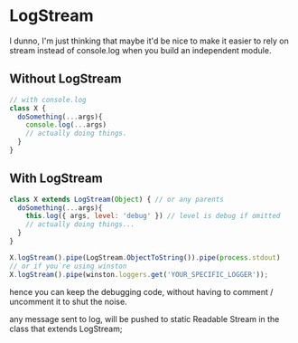 # LogStream

I dunno, I'm just thinking that maybe it'd be nice to make it easier to rely on stream
instead of console.log when you build an independent module.

## Without LogStream
```javascript
// with console.log
class X {
  doSomething(...args){
    console.log(...args)
    // actually doing things.
  }
}
```

## With LogStream
```javascript
class X extends LogStream(Object) { // or any parents
  doSomething(...args){
    this.log({ args, level: 'debug' }) // level is debug if omitted
    // actually doing things...
  }
}

X.logStream().pipe(LogStream.ObjectToString()).pipe(process.stdout)
// or if you`re using winston
X.logStream().pipe(winston.loggers.get('YOUR_SPECIFIC_LOGGER'));
```
hence you can keep the debugging code, without having to comment / uncomment it to shut the noise.


any message sent to log, will be pushed to static Readable Stream in the class that extends LogStream;
